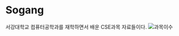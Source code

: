 # Sogang
서강대학교 컴퓨터공학과를 재학하면서 배운 CSE과목 자료들이다.
![과목이수](https://github.com/TSATOA/Sogang/assets/53053131/318e86b7-f716-4701-a466-d341ef3754f3)
